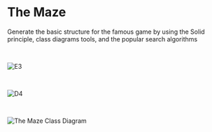 # The Maze
<p>Generate the basic structure for the famous game by using the Solid principle, class diagrams tools, and the popular search algorithms</p>

<br/>

![E3](https://user-images.githubusercontent.com/81302085/189532665-357f5a66-09fe-4d6f-bbbd-724f316bded1.JPG)

<br/>

![D4](https://user-images.githubusercontent.com/81302085/189532845-4b373c23-6498-4aa0-a2f6-57488a35d167.JPG)

<br/>


![The Maze Class Diagram](https://user-images.githubusercontent.com/81302085/189532903-d1fdb258-0559-4de9-80f7-11b80d0e467b.jpg)
